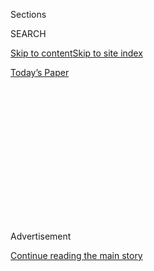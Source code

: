 <div id="app">

<div>

<div>

<div>

<div class="NYTAppHideMasthead css-1q2w90k e1suatyy0">

<div class="section css-ui9rw0 e1suatyy2">

<div class="css-eph4ug er09x8g0">

<div class="css-6n7j50">

</div>

<span class="css-1dv1kvn">Sections</span>

<div class="css-10488qs">

<span class="css-1dv1kvn">SEARCH</span>

</div>

[Skip to content](#site-content)[Skip to site
index](#site-index)

</div>

<div class="css-10698na e1huz5gh0">

</div>

</div>

<div id="masthead-bar-one" class="section hasLinks css-15hmgas e1csuq9d3">

<div class="css-uqyvli e1csuq9d0">

</div>

<div class="css-1uqjmks e1csuq9d1">

</div>

<div class="css-9e9ivx">

[](https://myaccount.nytimes3xbfgragh.onion/auth/login?response_type=cookie&client_id=vi)

</div>

<div class="css-1bvtpon e1csuq9d2">

[Today’s
Paper](https://www.nytimes3xbfgragh.onion/section/todayspaper)

</div>

</div>

</div>

</div>

<div data-aria-hidden="false">

<div id="site-content" data-role="main">

<div>

<div class="css-1aor85t" style="opacity:0.000000001;z-index:-1;visibility:hidden">

<div class="css-1hqnpie">

<div class="css-epjblv">

<span class="css-17xtcya">[Opinion](/section/opinion)</span><span class="css-x15j1o">|</span><span class="css-fwqvlz">Voting
Isn’t
Everything</span>

</div>

<div class="css-k008qs">

<div class="css-1iwv8en">

<span class="css-18z7m18"></span>

<div>

</div>

</div>

<span class="css-1n6z4y">https://nyti.ms/3fqA3EG</span>

<div class="css-1705lsu">

<div class="css-4xjgmj">

<div class="css-4skfbu" data-role="toolbar" data-aria-label="Social Media Share buttons, Save button, and Comments Panel with current comment count" data-testid="share-tools">

  - 
  - 
  - 
  - 
    
    <div class="css-6n7j50">
    
    </div>

  - 

</div>

</div>

</div>

</div>

</div>

</div>

<div id="NYT_TOP_BANNER_REGION" class="css-13pd83m">

</div>

<div id="top-wrapper" class="css-1sy8kpn">

<div id="top-slug" class="css-l9onyx">

Advertisement

</div>

[Continue reading the main
story](#after-top)

<div class="ad top-wrapper" style="text-align:center;height:100%;display:block;min-height:250px">

<div id="top" class="place-ad" data-position="top" data-size-key="top">

</div>

</div>

<div id="after-top">

</div>

</div>

<div>

<div class="css-v5btjw etb61u70">

<div class="css-v05ibm etb61u71">

[Opinion](/section/opinion)

</div>

</div>

<div id="sponsor-wrapper" class="css-1hyfx7x">

<div id="sponsor-slug" class="css-19vbshk">

Supported by

</div>

[Continue reading the main
story](#after-sponsor)

<div id="sponsor" class="ad sponsor-wrapper" style="text-align:center;height:100%;display:block">

</div>

<div id="after-sponsor">

</div>

</div>

<div class="css-186x18t">

</div>

<div class="css-1vkm6nb ehdk2mb0">

# Voting Isn’t Everything

</div>

Stop minimizing the work of movements.

<div class="css-18e8msd">

<div class="css-vp77d3 epjyd6m0">

<div class="css-1baulvz">

By <span class="css-1baulvz last-byline" itemprop="name">Daniel
Hunter</span>

<div class="css-8atqhb">

Mr. Hunter is the author of “Building a Movement to End the New Jim
Crow.”

</div>

</div>

</div>

  - Aug. 4, 2020, <span class="css-epvm6">5:00 a.m.
    ET</span>

  - 
    
    <div class="css-4xjgmj">
    
    <div class="css-d8bdto" data-role="toolbar" data-aria-label="Social Media Share buttons, Save button, and Comments Panel with current comment count" data-testid="share-tools">
    
      - 
      - 
      - 
      - 
        
        <div class="css-6n7j50">
        
        </div>
    
      - 
    
    </div>
    
    </div>

</div>

<div class="css-79elbk" data-testid="photoviewer-wrapper">

<div class="css-z3e15g" data-testid="photoviewer-wrapper-hidden">

</div>

<div class="css-1a48zt4 ehw59r15" data-testid="photoviewer-children">

![<span class="css-16f3y1r e13ogyst0" data-aria-hidden="true">Part of
the crowd at the historic 1963 March on Washington. Movements can
amplify complex questions that are often simplified to sound bites in
elections.</span><span class="css-cnj6d5 e1z0qqy90" itemprop="copyrightHolder"><span class="css-1ly73wi e1tej78p0">Credit...</span><span><span>Leonard
Freed/Magnum
Photos</span></span></span>](https://static01.graylady3jvrrxbe.onion/images/2020/07/30/opinion/30Hunter1/30Hunter1-articleLarge.jpg?quality=75&auto=webp&disable=upscale)

</div>

</div>

</div>

<div class="section meteredContent css-1r7ky0e" name="articleBody" itemprop="articleBody">

<div class="css-1fanzo5 StoryBodyCompanionColumn">

<div class="css-53u6y8">

The Black Lives Matter movement has had significant wins in recent
months. Municipalities have removed statues of racists, corporations
have changed branding that reinforced racial stereotypes, [schools have
cut ties with police
forces](https://www.nytimes3xbfgragh.onion/2020/06/12/us/schools-police-resource-officers.html)
and [cities have reduced police
funding](https://www.nytimes3xbfgragh.onion/2020/06/08/us/unrest-defund-police.html).

But too often, politicians, celebrities and community leaders who
applaud the protesters for these victories are quick to follow up by
asserting, like Mayor Keisha Lance Bottoms of Atlanta, that voting
“[would be the most effective response, the deepest
payback](https://www.nytimes3xbfgragh.onion/2020/06/03/opinion/police-protests-atlanta-keisha-bottoms.html)”
for George Floyd’s death — or that there is “no greater form of protest”
than voting, as Lisa Deeley, chair of the Philadelphia City
Commissioners, put it.

I’ve led movements for most of my adult life and have heard similar
misguided refrains far too many times. The truth is voting is an
honorable act that many movements use as a tactic. But the popular
message that it’s the only *real* source of power misleads the public
about how social change happens and stifles the energy required to bring
about the change we need.

Instead of suggesting that participation in movements is inferior to
voting, people with influence should educate themselves and the public
about the often hidden role of social movements in achieving change in
this country.

</div>

</div>

<div class="css-1fanzo5 StoryBodyCompanionColumn">

<div class="css-53u6y8">

Movements led to the abolition of slavery, brought Jim Crow to its knees
and won child labor laws, the minimum wage, the Clean Water Act and
more. African-Americans and women wouldn’t even have the right to vote
if it weren’t for people taking action.

Those victories weren’t just the results of elections. They came from
the work of activists to change social conditions. Where voting changes
the players on the battlefield, social movements alter the very terrain
on which the battle is being fought.

“Movement work is the thing that enables any of the legal and policy
change to be successful,” [Chase
Strangio](https://www.gq.com/story/chase-strangio-aclu-lgbtq-legal-victory)**,**
a lawyer who won the recent Supreme Court ruling [protecting L.G.B.T.
rights](https://www.nytimes3xbfgragh.onion/2020/06/15/us/gay-transgender-workers-supreme-court.html),
explained in an interview with GQ. He noted that Justice Neil Gorsuch,
who wrote the majority opinion, had initially worried that protecting
transgender people might result in social upheaval. But less than a year
later, his mind had been changed.

“On some level, I have to believe that in eight months, he learned
something from watching what was going on in the world,” he said. “And
that is a testament not to our briefs and not to the legal movement, but
to the organizing movement.”

A common misconception about movements — like the mythic story that
[Rosa Parks’s refusal](https://genprogress.org/the-myth-of-rosa-parks/)
to move to the back of the bus spontaneously sparked the civil rights
movement — is that they “just happen.”

</div>

</div>

<div class="css-1fanzo5 StoryBodyCompanionColumn">

<div class="css-53u6y8">

Yes, George Floyd’s brutal murder, a flagrantly racist president and the
pent-up emotions of a pandemic motivated people to take to the streets
to demand racial justice. But social movements never emerge just because
conditions are bad.

Bill Moyer, a movement strategist, wrote about this dynamic in his
“[Movement Action
Plan](https://www.indybay.org/olduploads/movement_action_plan.pdf).” He
noted that the partial meltdown of the [Three Mile Island nuclear power
plant](https://www.nytimes3xbfgragh.onion/1979/04/16/archives/three-mile-island-notes-from-a-nightmare-three-mile-island-a.html)
in 1979 became a rallying point for people concerned about the dangers
of nuclear power. Yet Michigan’s Enrico Fermi plant had been closer to a
full meltdown in 1966 and didn’t lead to soul-searching or a social
crisis. The difference was that in the intervening years, organizers had
worked to seed local groups, build national networks, hone responses to
the pronuclear lobby and develop alternative policy platforms.

The current movement has done all those things, spurred largely by the
2014 protests in Ferguson, Mo., over the killing of Michael Brown. It
grew into a network of dozens of local Black Lives Matter chapters
across the United States and Canada. Groups like [Black Youth
Project 100](http://agendatobuildblackfutures.org/wp-content/uploads/2016/01/BYP_AgendaBlackFutures_booklet_web.pdf)
and [Movement for Black Lives](https://m4bl.org/policy-platforms/) built
comprehensive policy platforms, leading to radical, [ground-shaking
demands](https://mavenroundtable.io/rinkusen/politics/why-defundthepolice-is-genius-strategy-ZNTk0AGz3kOxAwIqj2BTEg)
like “defund the police.” As Jessica Byrd, a leader in Movement for
Black Lives, said in a recent interview with Time, “[Movement made this
moment
different](https://time.com/5847506/time-100-talks-black-lives-matter/).”

If one isn’t aware of this work, it’s easy to assume that after this
phase of street protests ends, the movement will be gone and it will be
time to turn to the “real” work of voting to fulfill our civic duty.

But people who understand movements know that voting is not the end —
it’s one part of the process. Movements amplify complex questions that
otherwise get simplified to sound bites in elections. Questions like:
Does society really need armed police answering mental health crises?
Can the police be reformed while still armed with military-grade
weapons? What are practical alternatives to police systems? ** By
changing ** people’s views, movements apply pressure to decision makers.

Contrary to popular belief, movements shouldn’t be measured by whether
the preferred candidates get into office, nor are they undermined by
short-term failures to cobble together national legislation.

A better yardstick for a movement is the public’s perception of the
problem, a growing certainty that current policies don’t work — and
ultimately people’s commitment to embracing alternatives.

</div>

</div>

<div class="css-1fanzo5 StoryBodyCompanionColumn">

<div class="css-53u6y8">

After all, the 1960s student sit-ins against segregation did not
immediately result in legislative wins. Even after the peak event of the
March on Washington, it took another year for the 1964 Civil Rights Act
to become law.

It’s tempting to think that reform will rain down if we elect the right
leaders. Yet most of us know through experience that voting is no magic
bullet. Regardless of who wins the election in November, anyone seeking
justice knows there’s an enormous amount of work ahead of us. Movements
provide an avenue to do that work.

So yes, I’ll vote — and help turn out the vote. But I’ll never believe
the lie that that’s the best or only thing I can do to change this
country.

Daniel Hunter is the associate director of global trainings at
[350.org](http://trainings.350.org/), a strategist with Sunrise Movement
and the author of “[Building a Movement to End the New Jim
Crow](http://www.newjimcroworganizing.org/).”

*The Times is committed to publishing* [*a diversity of
letters*](https://www.nytimes3xbfgragh.onion/2019/01/31/opinion/letters/letters-to-editor-new-york-times-women.html)
*to the editor. We’d like to hear what you think about this or any of
our articles. Here are some*
[*tips*](https://help.nytimes3xbfgragh.onion/hc/en-us/articles/115014925288-How-to-submit-a-letter-to-the-editor)*.
And here’s our email:*
[*letters@NYTimes.com*](mailto:letters@NYTimes.com)*.*

*Follow The New York Times Opinion section on*
[*Facebook*](https://www.facebookcorewwwi.onion/nytopinion)*,* [*Twitter
(@NYTopinion)*](http://twitter.com/NYTOpinion) *and*
[*Instagram*](https://www.instagram.com/nytopinion/)*.*

</div>

</div>

</div>

<div>

</div>

<div>

</div>

<div>

</div>

<div>

<div id="bottom-wrapper" class="css-1ede5it">

<div id="bottom-slug" class="css-l9onyx">

Advertisement

</div>

[Continue reading the main
story](#after-bottom)

<div id="bottom" class="ad bottom-wrapper" style="text-align:center;height:100%;display:block;min-height:90px">

</div>

<div id="after-bottom">

</div>

</div>

</div>

</div>

</div>

## Site Index

<div>

</div>

## Site Information Navigation

  - [© <span>2020</span> <span>The New York Times
    Company</span>](https://help.nytimes3xbfgragh.onion/hc/en-us/articles/115014792127-Copyright-notice)

<!-- end list -->

  - [NYTCo](https://www.nytco.com/)
  - [Contact
    Us](https://help.nytimes3xbfgragh.onion/hc/en-us/articles/115015385887-Contact-Us)
  - [Work with us](https://www.nytco.com/careers/)
  - [Advertise](https://nytmediakit.com/)
  - [T Brand Studio](http://www.tbrandstudio.com/)
  - [Your Ad
    Choices](https://www.nytimes3xbfgragh.onion/privacy/cookie-policy#how-do-i-manage-trackers)
  - [Privacy](https://www.nytimes3xbfgragh.onion/privacy)
  - [Terms of
    Service](https://help.nytimes3xbfgragh.onion/hc/en-us/articles/115014893428-Terms-of-service)
  - [Terms of
    Sale](https://help.nytimes3xbfgragh.onion/hc/en-us/articles/115014893968-Terms-of-sale)
  - [Site
    Map](https://spiderbites.nytimes3xbfgragh.onion)
  - [Help](https://help.nytimes3xbfgragh.onion/hc/en-us)
  - [Subscriptions](https://www.nytimes3xbfgragh.onion/subscription?campaignId=37WXW)

</div>

</div>

</div>

</div>
